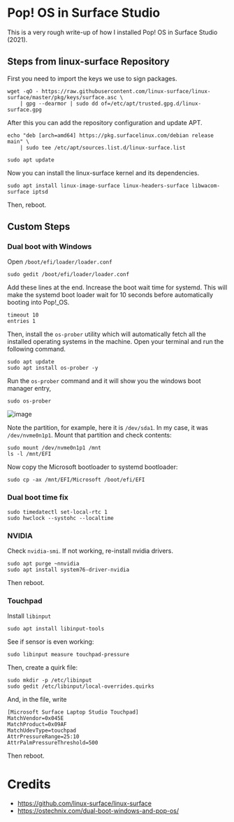 # Pop! OS in Surface Studio

This is a very rough write-up of how I installed Pop! OS in Surface Studio (2021).

## Steps from linux-surface Repository

First you need to import the keys we use to sign packages.

```
wget -qO - https://raw.githubusercontent.com/linux-surface/linux-surface/master/pkg/keys/surface.asc \
    | gpg --dearmor | sudo dd of=/etc/apt/trusted.gpg.d/linux-surface.gpg
```

After this you can add the repository configuration and update APT.

```
echo "deb [arch=amd64] https://pkg.surfacelinux.com/debian release main" \
	| sudo tee /etc/apt/sources.list.d/linux-surface.list
```

```
sudo apt update
```

Now you can install the linux-surface kernel and its dependencies.

```
sudo apt install linux-image-surface linux-headers-surface libwacom-surface iptsd
```

Then, reboot.

## Custom Steps

### Dual boot with Windows

Open `/boot/efi/loader/loader.conf`

```
sudo gedit /boot/efi/loader/loader.conf
```

Add these lines at the end. Increase the boot wait time for systemd. This will make the systemd boot loader wait for 10 seconds before automatically booting into Pop!_OS.

```
timeout 10
entries 1
```

Then, install the `os-prober` utility which will automatically fetch all the installed operating systems in the machine. Open your terminal and run the following command.

```
sudo apt update
sudo apt install os-prober -y
```

Run the `os-prober` command and it will show you the windows boot manager entry,

```
sudo os-prober
```
![image](https://github.com/tareqmahmood/popos-surface-studio/assets/14259907/50debda1-f5ce-4afd-bdec-dfc6308ea4cd)

Note the partition, for example, here it is `/dev/sda1`. In my case, it was `/dev/nvme0n1p1`. Mount that partition and check contents:

```
sudo mount /dev/nvme0n1p1 /mnt
ls -l /mnt/EFI
```

Now copy the Microsoft bootloader to systemd bootloader:

```
sudo cp -ax /mnt/EFI/Microsoft /boot/efi/EFI
```

### Dual boot time fix

```
sudo timedatectl set-local-rtc 1
sudo hwclock --systohc --localtime
```

### NVIDIA

Check `nvidia-smi`. If not working, re-install nvidia drivers.

```
sudo apt purge ~nnvidia
sudo apt install system76-driver-nvidia
```

Then reboot.

### Touchpad

Install `libinput`

```
sudo apt install libinput-tools
```

See if sensor is even working:

```
sudo libinput measure touchpad-pressure
```

Then, create a quirk file:

```
sudo mkdir -p /etc/libinput
sudo gedit /etc/libinput/local-overrides.quirks
```

And, in the file, write

```
[Microsoft Surface Laptop Studio Touchpad]
MatchVendor=0x045E
MatchProduct=0x09AF
MatchUdevType=touchpad
AttrPressureRange=25:10
AttrPalmPressureThreshold=500
```

Then reboot.

# Credits

* https://github.com/linux-surface/linux-surface
* https://ostechnix.com/dual-boot-windows-and-pop-os/
